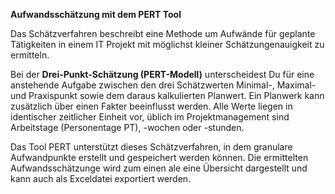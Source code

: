 ﻿**Aufwandsschätzung mit dem PERT Tool**

Das Schätzverfahren beschreibt eine Methode um Aufwände für geplante Tätigkeiten in einem IT Projekt mit möglichst kleiner Schätzungenauigkeit zu ermitteln.

Bei der **Drei-Punkt-Schätzung (PERT-Modell)** unterscheidest Du für eine anstehende Aufgabe zwischen den drei Schätzwerten Minimal-, Maximal- und Praxispunkt 
sowie dem daraus kalkulierten Planwert. Ein Planwerk kann zusätzlich über einen Fakter beeinflusst werden.
Alle Werte liegen in identischer zeitlicher Einheit vor, üblich im Projektmanagement sind Arbeitstage (Personentage PT), -wochen oder -stunden.

Das Tool PERT unterstützt dieses Schätzverfahren, in dem granulare Aufwandpunkte erstellt und gespeichert werden können.
Die ermittelten Aufwandsschätzunge wird zum einen ale eine Übersicht dargestellt und kann auch als Exceldatei exportiert werden.


